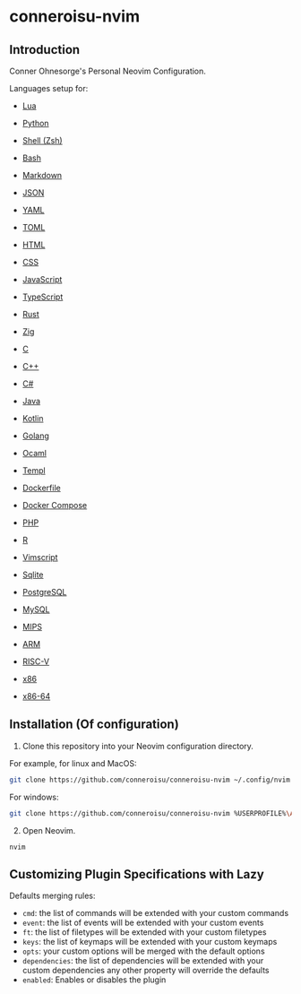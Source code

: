 # conneroisu-nvim

## Introduction

Conner Ohnesorge's Personal Neovim Configuration.

Languages setup for:
- [ Lua ](https://lua.org/)
- [ Python ](https://www.python.org/)
- [ Shell (Zsh) ](https://www.zsh.org/)
- [ Bash ](https://www.gnu.org/software/bash/)
- [ Markdown ](https://www.markdownguide.org/)
- [ JSON ](https://www.json.org/)
- [ YAML ](https://yaml.org/)
- [ TOML ](https://toml.io/)
- [ HTML ](https://www.w3.org/TR/html/)
- [ CSS ](https://www.w3.org/Style/CSS/)
- [ JavaScript ](https://www.ecma-international.org/publications/standards/Ecma-262.htm)
- [ TypeScript ](https://www.typescriptlang.org/)
- [ Rust ](https://www.rust-lang.org/)
- [ Zig ](https://ziglang.org/)
- [ C ](https://en.wikipedia.org/wiki/C_(programming_language))
- [ C++ ](https://en.wikipedia.org/wiki/C%2B%2B)
- [ C# ](https://docs.microsoft.com/en-us/dotnet/csharp/)
- [ Java ](https://www.java.com/)
- [ Kotlin ](https://kotlinlang.org/)
- [ Golang ](https://go.dev/)
- [ Ocaml ](https://ocaml.org/)
- [ Templ ](https://templ.guide/)
- [ Dockerfile ](https://docs.docker.com/engine/reference/builder/)
- [ Docker Compose ](https://docs.docker.com/compose/)
- [ PHP ](https://www.php.net/)
- [ R ](https://www.r-project.org/)
- [ Vimscript ](https://vim.fandom.com/wiki/Vimscript)

- [ Sqlite ](https://www.sqlite.org/index.html)
- [ PostgreSQL ](https://www.postgresql.org/)
- [ MySQL ](https://www.mysql.com/)

- [ MIPS ](https://mips.com/)
- [ ARM ](https://en.wikipedia.org/wiki/ARM_architecture)
- [ RISC-V ](https://en.wikipedia.org/wiki/RISC-V)
- [ x86 ](https://en.wikipedia.org/wiki/X86)
- [ x86-64 ](https://en.wikipedia.org/wiki/X86-64)

## Installation (Of configuration)

1. Clone this repository into your Neovim configuration directory.

For example, for linux and MacOS:

```bash
git clone https://github.com/conneroisu/conneroisu-nvim ~/.config/nvim
```

For windows:

```bash
git clone https://github.com/conneroisu/conneroisu-nvim %USERPROFILE%\AppData\Local\nvim
```

2. Open Neovim.

```vim
nvim
```

## Customizing Plugin Specifications with Lazy 

Defaults merging rules:

- `cmd`: the list of commands will be extended with your custom commands
- `event`: the list of events will be extended with your custom events
- `ft`: the list of filetypes will be extended with your custom filetypes
- `keys`: the list of keymaps will be extended with your custom keymaps
- `opts`: your custom options will be merged with the default options
- `dependencies`: the list of dependencies will be extended with your custom dependencies any other property will override the defaults
- `enabled`: Enables or disables the plugin
